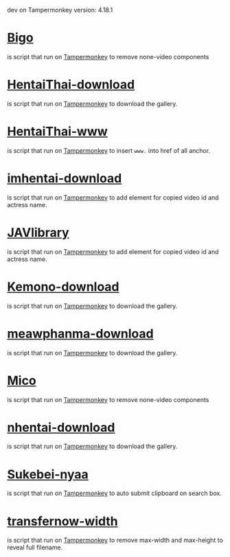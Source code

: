 dev on Tampermonkey version: 4.18.1

# [Bigo](https://github.com/penguin-jedi/hentaithai/raw/release/bigo.user.js)
is script that run on [Tampermonkey](https://tampermonkey.net/) to remove none-video components

# [HentaiThai-download](https://github.com/penguin-jedi/hentaithai/raw/release/hentaithai-download.user.js)
is script that run on [Tampermonkey](https://tampermonkey.net/) to download the gallery.

# [HentaiThai-www](https://github.com/penguin-jedi/hentaithai/raw/release/hentaithai-www.user.js)
is script that run on [Tampermonkey](https://tampermonkey.net/) to insert `www.` into href of all anchor.

# [imhentai-download](https://github.com/penguin-jedi/hentaithai/raw/release/imhentai-download.user.js)
is script that run on [Tampermonkey](https://tampermonkey.net/) to add element for copied video id and actress name.

# [JAVlibrary](https://github.com/penguin-jedi/hentaithai/raw/release/JAVlibrary.user.js)
is script that run on [Tampermonkey](https://tampermonkey.net/) to add element for copied video id and actress name.

# [Kemono-download](https://github.com/penguin-jedi/hentaithai/raw/release/kemono-download.user.js)
is script that run on [Tampermonkey](https://tampermonkey.net/) to download the gallery.

# [meawphanma-download](https://github.com/penguin-jedi/hentaithai/raw/release/meawphanma-download.user.js)
is script that run on [Tampermonkey](https://tampermonkey.net/) to download the gallery.

# [Mico](https://github.com/penguin-jedi/hentaithai/raw/release/mico.user.js)
is script that run on [Tampermonkey](https://tampermonkey.net/) to remove none-video components

# [nhentai-download](https://github.com/penguin-jedi/hentaithai/raw/release/nhentai-download.user.js)
is script that run on [Tampermonkey](https://tampermonkey.net/) to download the gallery.

# [Sukebei-nyaa](https://github.com/penguin-jedi/hentaithai/raw/release/sukebei-nyaa.user.js)
is script that run on [Tampermonkey](https://tampermonkey.net/) to auto submit clipboard on search box.

# [transfernow-width](https://github.com/penguin-jedi/hentaithai/raw/release/transfernow-width.user.js)
is script that run on [Tampermonkey](https://tampermonkey.net/) to remove max-width and max-height to reveal full filename.
